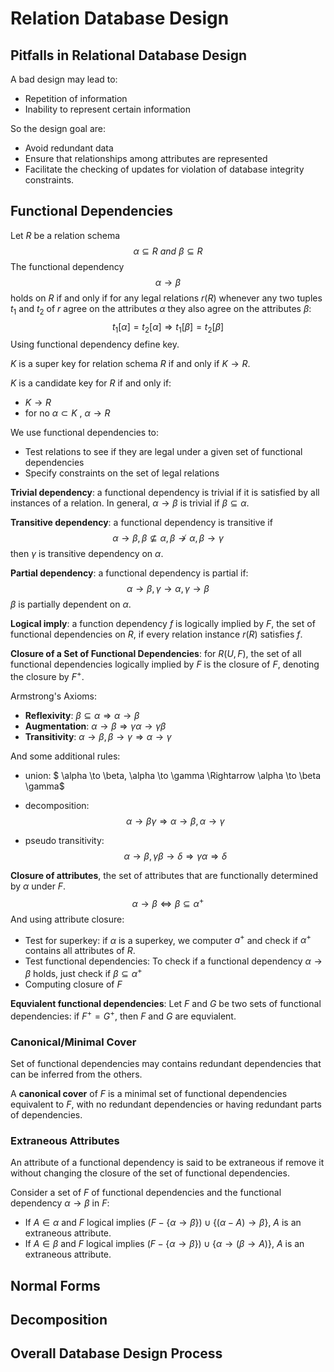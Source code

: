 # Relation Database Design

## Pitfalls in Relational Database Design

A bad design may lead to:

- Repetition of information
- Inability to represent certain information

So the design goal are:

- Avoid redundant data
- Ensure that relationships among attributes are represented
- Facilitate the checking of updates for violation of database integrity constraints.

## Functional Dependencies

Let $R$ be a relation schema
$$
\alpha \subseteq R\ and\ \beta \subseteq R
$$
The functional dependency
$$
\alpha \to \beta
$$
holds on $R$ if and only if for any legal relations $r(R)$ whenever any two tuples $t_1$ and $t_2$ of $r$ agree on the attributes $\alpha$ they also agree on the attributes $\beta$:
$$
t_1[\alpha] = t_2[\alpha] \Rightarrow t_1[\beta] = t_2[\beta]
$$
Using functional dependency define key.

$K$ is a super key for relation schema $R$ if and only if $K \to R$.

$K$ is a candidate key for $R$ if and only if:

- $K \to R$
- for no $\alpha \subset K$ , $\alpha \to R$

We use functional dependencies to:

- Test relations to see if they are legal under a given set of functional dependencies
- Specify constraints on the set of legal relations

**Trivial dependency**: a functional dependency is trivial if it is satisfied by all instances of a relation. In general, $\alpha \to \beta$ is trivial if $\beta \subseteq \alpha$.

**Transitive dependency**: a functional dependency is transitive if 
$$
\alpha \to \beta, \beta \nsubseteq \alpha, \beta \not \to \alpha, \beta \to \gamma
$$
then $\gamma$ is transitive dependency on $\alpha$.

**Partial dependency**: a functional dependency is partial if:
$$
\alpha \to \beta, \gamma \to \alpha, \gamma \to \beta
$$
$\beta$ is partially dependent on $\alpha$.

**Logical imply**: a function dependency $f$ is logically implied by $F$, the set of functional dependencies on $R$, if every relation instance $r(R)$ satisfies $f$.

**Closure of a Set of Functional Dependencies**: for $R(U, F)$, the set of all functional dependencies logically implied by $F$ is the closure of $F$, denoting the closure by $F^+$.

Armstrong's Axioms:

- **Reflexivity**: $\beta \subseteq \alpha \Rightarrow \alpha \to \beta$
- **Augmentation**: $\alpha \to \beta \Rightarrow \gamma \alpha \to \gamma \beta$
- **Transitivity**: $\alpha \to \beta, \beta \to \gamma \Rightarrow \alpha \to \gamma$

And some additional rules:

- union: $ \alpha \to \beta, \alpha \to \gamma \Rightarrow \alpha \to \beta \gamma$

- decomposition:
  $$
  \alpha \to \beta \gamma \Rightarrow \alpha \to \beta, \alpha \to \gamma
  $$

- pseudo transitivity:
  $$
  \alpha \to \beta, \gamma \beta \to \delta \Rightarrow \gamma \alpha \Rightarrow \delta
  $$
  

**Closure of attributes**, the set of attributes that are functionally determined by $\alpha$ under $F$.
$$
\alpha \to \beta \Leftrightarrow \beta \subseteq \alpha^+
$$
And using attribute closure:

- Test for superkey: if $\alpha$ is a superkey, we computer $a^+$ and check if $\alpha^+$ contains all attributes of $R$.
- Test functional dependencies: To check if a functional dependency $\alpha \to \beta$ holds, just check if $\beta \subseteq \alpha^+$
- Computing closure of $F$

**Equvialent functional dependencies**: Let $F$ and $G$ be two sets of functional dependencies: if $F^+=G^+$, then $F$ and $G$ are equvialent.

### Canonical/Minimal Cover

Set of functional dependencies may contains redundant dependencies that can be inferred from the others.

A **canonical cover** of $F$ is a minimal set of functional dependencies equivalent to $F$, with no redundant dependencies or having redundant parts of dependencies.

### Extraneous Attributes

An attribute of a functional dependency is said to be extraneous if remove it without changing the closure of the set of functional dependencies.

Consider a set of $F$ of functional dependencies and the functional dependency $\alpha \to \beta$ in $F$:

- If $A \in \alpha$ and $F$ logical implies $(F - \{\alpha \to \beta\}) \cup \{(\alpha - A) \to \beta\}$, $A$ is an extraneous attribute.
- If $A \in \beta$ and $F$ logical implies $(F - \{\alpha \to \beta\}) \cup \{\alpha \to (\beta \to A)\}$, $A$ is an extraneous attribute.



## Normal Forms

## Decomposition

## Overall Database Design Process

